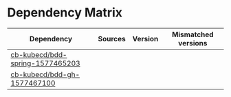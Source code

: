 # Dependency Matrix

Dependency | Sources | Version | Mismatched versions
---------- | ------- | ------- | -------------------
[cb-kubecd/bdd-spring-1577465203](https://github.com/cb-kubecd/bdd-spring-1577465203.git) |  | []() | 
[cb-kubecd/bdd-gh-1577467100](https://github.com/cb-kubecd/bdd-gh-1577467100.git) |  | []() | 

